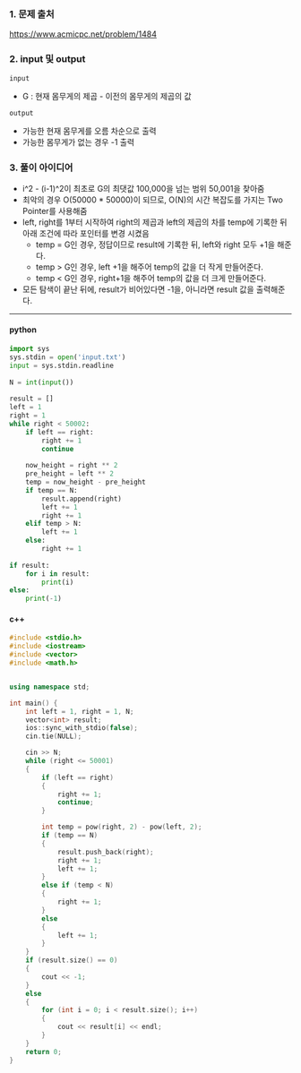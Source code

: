 

### 1. 문제 출처
   https://www.acmicpc.net/problem/1484

### 2. input 및 output

`input`
 - G : 현재 몸무게의 제곱 - 이전의 몸무게의 제곱의 값

`output`
 - 가능한 현재 몸무게를 오름 차순으로 출력
 - 가능한 몸무게가 없는 경우 -1 출력

### 3. 풀이 아이디어

- i^2 - (i-1)^2이 최초로 G의 최댓값 100,000을 넘는 범위 50,001을 찾아줌
- 최악의 경우 O(50000 * 50000)이 되므로, O(N)의 시간 복잡도를 가지는 Two Pointer를 사용해줌
- left, right를 1부터 시작하여 right의 제곱과 left의 제곱의 차를 temp에 기록한 뒤 아래 조건에 따라 포인터를 변경 시켰음
	- temp = G인 경우, 정답이므로 result에 기록한 뒤, left와 right 모두 +1을 해준다.
	- temp > G인 경우, left +1을 해주어 temp의 값을 더 작게 만들어준다.
	- temp < G인 경우, right+1을 해주어 temp의 값을 더 크게 만들어준다.
- 모든 탐색이 끝난 뒤에, result가 비어있다면 -1을, 아니라면 result 값을 출력해준다.

---

#### python

```python
import sys  
sys.stdin = open('input.txt')  
input = sys.stdin.readline  
  
N = int(input())  
  
result = []  
left = 1  
right = 1  
while right < 50002:  
    if left == right:  
        right += 1  
        continue  
  
    now_height = right ** 2  
    pre_height = left ** 2  
    temp = now_height - pre_height  
    if temp == N:  
        result.append(right)  
        left += 1  
        right += 1  
    elif temp > N:  
        left += 1  
    else:  
        right += 1  
  
if result:  
    for i in result:  
        print(i)  
else:  
    print(-1)
```

#### c++

```cpp
#include <stdio.h>
#include <iostream>
#include <vector>
#include <math.h>


using namespace std;

int main() {
	int left = 1, right = 1, N;
	vector<int> result;
	ios::sync_with_stdio(false);
	cin.tie(NULL);

	cin >> N;
	while (right <= 50001)
	{
		if (left == right)
		{
			right += 1;
			continue;
		}

		int temp = pow(right, 2) - pow(left, 2);
		if (temp == N)
		{
			result.push_back(right);
			right += 1;
			left += 1;
		}
		else if (temp < N)
		{
			right += 1;
		}
		else
		{
			left += 1;
		}
	}
	if (result.size() == 0)
	{
		cout << -1;
	}
	else
	{
		for (int i = 0; i < result.size(); i++)
		{
			cout << result[i] << endl;
		}
	}
	return 0;
}
```